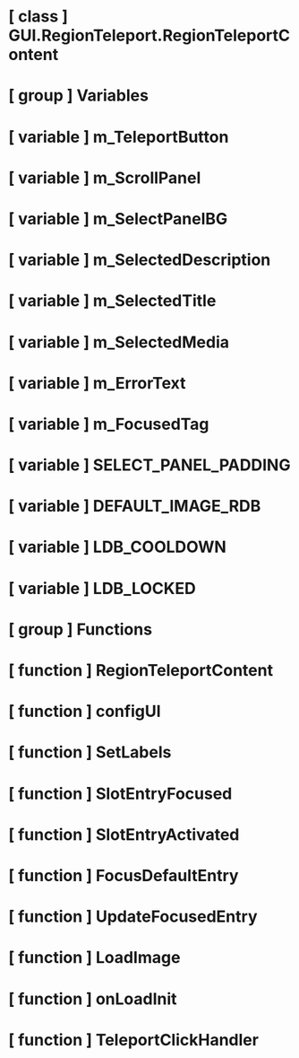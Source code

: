 # [ class ] GUI.RegionTeleport.RegionTeleportContent

# [ group ] Variables

# [ variable ] m_TeleportButton

# [ variable ] m_ScrollPanel

# [ variable ] m_SelectPanelBG

# [ variable ] m_SelectedDescription

# [ variable ] m_SelectedTitle

# [ variable ] m_SelectedMedia

# [ variable ] m_ErrorText

# [ variable ] m_FocusedTag

# [ variable ] SELECT_PANEL_PADDING

# [ variable ] DEFAULT_IMAGE_RDB

# [ variable ] LDB_COOLDOWN

# [ variable ] LDB_LOCKED

# [ group ] Functions

# [ function ] RegionTeleportContent

# [ function ] configUI

# [ function ] SetLabels

# [ function ] SlotEntryFocused

# [ function ] SlotEntryActivated

# [ function ] FocusDefaultEntry

# [ function ] UpdateFocusedEntry

# [ function ] LoadImage

# [ function ] onLoadInit

# [ function ] TeleportClickHandler

